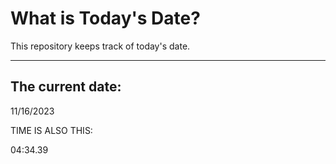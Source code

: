 # What is Today's Date?
This repository keeps track of today's date.
* * *
 
## The current date:  
 11/16/2023 
  
  
 TIME IS ALSO THIS: 
  
 04:34.39 
  
  

